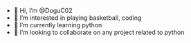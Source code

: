 - 👋 Hi, I’m @DoguC02
- 👀 I’m interested in playing basketball, coding
- 🌱 I’m currently learning python
- 💞️ I’m looking to collaborate on any project related to python


<!---
DoguC02/DoguC02 is a ✨ special ✨ repository because its `README.md` (this file) appears on your GitHub profile.
You can click the Preview link to take a look at your changes.
--->
